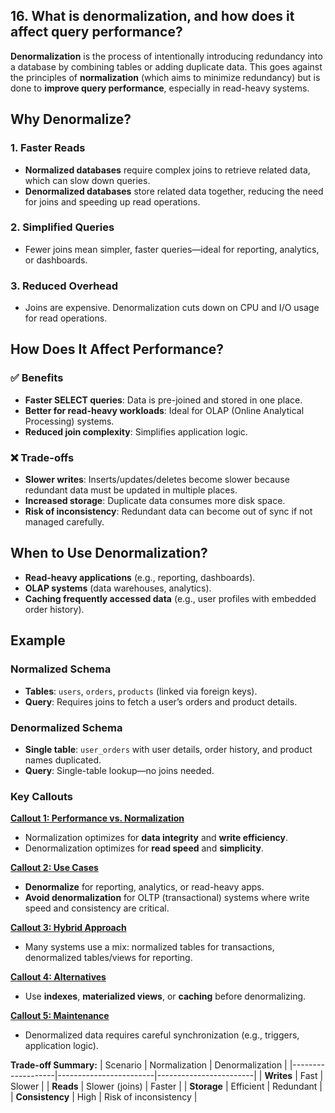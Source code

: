 ## 16. What is **denormalization**, and how does it affect query performance?

**Denormalization** is the process of intentionally introducing redundancy into a database by combining tables or adding duplicate data. This goes against the principles of **normalization** (which aims to minimize redundancy) but is done to **improve query performance**, especially in read-heavy systems.

## **Why Denormalize?**

### **1. Faster Reads**
- **Normalized databases** require complex joins to retrieve related data, which can slow down queries.
- **Denormalized databases** store related data together, reducing the need for joins and speeding up read operations.

### **2. Simplified Queries**
- Fewer joins mean simpler, faster queries—ideal for reporting, analytics, or dashboards.

### **3. Reduced Overhead**
- Joins are expensive. Denormalization cuts down on CPU and I/O usage for read operations.

## **How Does It Affect Performance?**

### **✅ Benefits**
- **Faster SELECT queries**: Data is pre-joined and stored in one place.
- **Better for read-heavy workloads**: Ideal for OLAP (Online Analytical Processing) systems.
- **Reduced join complexity**: Simplifies application logic.

### **❌ Trade-offs**
- **Slower writes**: Inserts/updates/deletes become slower because redundant data must be updated in multiple places.
- **Increased storage**: Duplicate data consumes more disk space.
- **Risk of inconsistency**: Redundant data can become out of sync if not managed carefully.

## **When to Use Denormalization?**
- **Read-heavy applications** (e.g., reporting, dashboards).
- **OLAP systems** (data warehouses, analytics).
- **Caching frequently accessed data** (e.g., user profiles with embedded order history).

## **Example**
### **Normalized Schema**
- **Tables**: `users`, `orders`, `products` (linked via foreign keys).
- **Query**: Requires joins to fetch a user’s orders and product details.

### **Denormalized Schema**
- **Single table**: `user_orders` with user details, order history, and product names duplicated.
- **Query**: Single-table lookup—no joins needed.

### **Key Callouts**

<ins>**Callout 1: Performance vs. Normalization**</ins>
- Normalization optimizes for **data integrity** and **write efficiency**.
- Denormalization optimizes for **read speed** and **simplicity**.

<ins>**Callout 2: Use Cases**</ins>
- **Denormalize** for reporting, analytics, or read-heavy apps.
- **Avoid denormalization** for OLTP (transactional) systems where write speed and consistency are critical.

<ins>**Callout 3: Hybrid Approach**</ins>
- Many systems use a mix: normalized tables for transactions, denormalized tables/views for reporting.

<ins>**Callout 4: Alternatives**</ins>
- Use **indexes**, **materialized views**, or **caching** before denormalizing.

<ins>**Callout 5: Maintenance**</ins>
- Denormalized data requires careful synchronization (e.g., triggers, application logic).

**Trade-off Summary:**
| Scenario          | Normalization          | Denormalization        |
|-------------------|------------------------|------------------------|
| **Writes**        | Fast                   | Slower                 |
| **Reads**         | Slower (joins)         | Faster                 |
| **Storage**       | Efficient              | Redundant              |
| **Consistency**   | High                   | Risk of inconsistency  |
